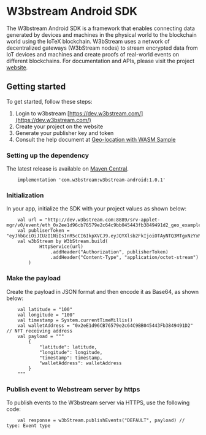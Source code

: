 # W3bstream Android SDK

The W3bstream Android SDK is a framework that enables connecting data generated by devices and machines in the physical world to the blockchain world using the IoTeX blockchain. W3bStream uses a network of decentralized gateways (W3bStream nodes) to stream encrypted data from IoT devices and machines and create proofs of real-world events on different blockchains. For documentation and APIs, please visit the project [website](https://mainnet.w3bstream.com/). 

## Getting started
To get started, follow these steps:
1. Login to w3bstream [https://dev.w3bstream.com/](https://dev.w3bstream.com/)
2. Create your project on the website
3. Generate your publisher key and token
4. Consult the help document at [Geo-location with WASM Sample](https://iotex.larksuite.com/docx/UawQd67JPopjqHxlSZmuV9HjsEh)

### Setting up the dependency
The latest release is available on [Maven Central](https://search.maven.org/artifact/com.w3bstream/w3bstream-android/1.0/aar).

```
    implementation 'com.w3bstream:w3bstream-android:1.0.1'
```

### Initialization
In your app, initialize the SDK with your project values as shown below:
```
    val url = "http://dev.w3bstream.com:8889/srv-applet-mgr/v0/event/eth_0x2ee1d96cb76579e2c64c9bb045443fb3849491d2_geo_example_claim_nft"
    val publiserToken = "eyJhbGciOiJIUzI1NiIsInR5cCI6IkpXVCJ9.eyJQYXlsb2FkIjoiOTAyNTQ3MTgxNzYxMDI0NSIsImlzcyI6InczYnN0cmVhbSJ9.8uY4gGMBk4bJwyBsqTY3wGqMPnfSIggfw54k0ln6fwY"
    val w3bStream by W3bStream.build(
            HttpService(url)
                .addHeader("Authorization", publisherToken)
                .addHeader("Content-Type", "application/octet-stream")
        )
```

### Make the payload
Create the payload in JSON format and then encode it as Base64, as shown below:
```
    val latitude = "100"
    val longitude = "100"
    val timestamp = System.currentTimeMillis()
    val walletAddress = "0x2eE1d96CB76579e2c64C9BB045443Fb3849491D2" // NFT receiving address
    val payload = """
        {
            "latitude": latitude,
            "longitude": longitude,
            "timestamp": timestamp,
            "walletAddress": walletAddress
        }
    """
```

### Publish event to Webstream server by https
To publish events to the W3bstream server via HTTPS, use the following code:
```   
    val response = w3bStream.publishEvents("DEFAULT", payload) // type: Event type
```
